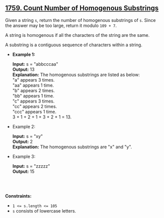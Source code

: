 ## [1759. Count Number of Homogenous Substrings](https://leetcode.com/problems/count-number-of-homogenous-substrings/?envType=daily-question&envId=2023-11-09)

Given a string `s`, return the number of homogenous substrings of `s`. Since the answer may be too large, return it modulo `109 + 7`.

A string is homogenous if all the characters of the string are the same.

A substring is a contiguous sequence of characters within a string.


- **Example 1:**

    **Input:** s = "abbcccaa"  
    **Output:** 13  
    **Explanation:** The homogenous substrings are listed as below:  
    "a"   appears 3 times.  
    "aa"  appears 1 time.  
    "b"   appears 2 times.  
    "bb"  appears 1 time.  
    "c"   appears 3 times.  
    "cc"  appears 2 times.  
    "ccc" appears 1 time.  
    3 + 1 + 2 + 1 + 3 + 2 + 1 = 13.

- Example 2:

    **Input:** s = "xy"  
    **Output:** 2  
    **Explanation:** The homogenous substrings are "x" and "y".

- Example 3:

    **Input:** s = "zzzzz"  
    **Output:** 15

<br>
<br>

**Constraints:**
- `1 <= s.length <= 105`
- `s` consists of lowercase letters.